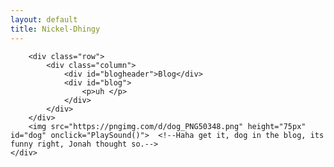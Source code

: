 ```yaml
---
layout: default
title: Nickel-Dhingy
---
```


<div id="container">
    
        <div class="row">
            <div class="column">
                <div id="blogheader">Blog</div>
                <div id="blog">
                    <p>uh </p>
                </div>
            </div>
        </div>
        <img src="https://pngimg.com/d/dog_PNG50348.png" height="75px" id="dog" onclick="PlaySound()">  <!--Haha get it, dog in the blog, its funny right, Jonah thought so.--> 
    </div>
